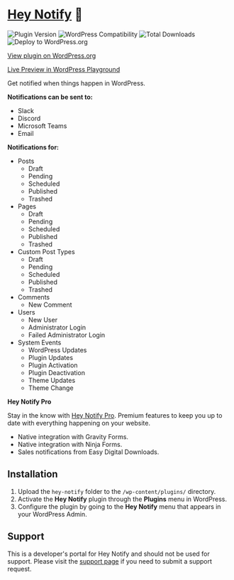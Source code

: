 # [Hey Notify](https://heynotifywp.com/) :speech_balloon:

![Plugin Version](https://img.shields.io/wordpress/plugin/v/hey-notify.svg) ![WordPress Compatibility](https://img.shields.io/wordpress/v/hey-notify.svg) ![Total Downloads](https://img.shields.io/wordpress/plugin/dt/hey-notify.svg) ![Deploy to WordPress.org](https://github.com/firetreedesign/hey-notify/workflows/Deploy%20to%20WordPress.org/badge.svg)

[View plugin on WordPress.org](https://wordpress.org/plugins/hey-notify)

[Live Preview in WordPress Playground](https://wordpress.org/plugins/hey-notify/?preview=1)

Get notified when things happen in WordPress.

**Notifications can be sent to:**

- Slack
- Discord
- Microsoft Teams
- Email

**Notifications for:**

- Posts
  - Draft
  - Pending
  - Scheduled
  - Published
  - Trashed
- Pages
  - Draft
  - Pending
  - Scheduled
  - Published
  - Trashed
- Custom Post Types
  - Draft
  - Pending
  - Scheduled
  - Published
  - Trashed
- Comments
  - New Comment
- Users
  - New User
  - Administrator Login
  - Failed Administrator Login
- System Events
  - WordPress Updates
  - Plugin Updates
  - Plugin Activation
  - Plugin Deactivation
  - Theme Updates
  - Theme Change

**Hey Notify Pro**

Stay in the know with [Hey Notify Pro](https://heynotifywp.com/pro/). Premium features to keep you up to date with everything happening on your website.

- Native integration with Gravity Forms.
- Native integration with Ninja Forms.
- Sales notifications from Easy Digital Downloads.

## Installation

1. Upload the `hey-notify` folder to the `/wp-content/plugins/` directory.
2. Activate the **Hey Notify** plugin through the **Plugins** menu in WordPress.
3. Configure the plugin by going to the **Hey Notify** menu that appears in your WordPress Admin.

## Support

This is a developer's portal for Hey Notify and should not be used for support. Please visit the [support page](https://heynotifywp.com/contact/) if you need to submit a support request.
